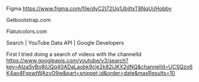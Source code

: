 Figma https://www.figma.com/file/dyC2I72Uq1JbjItxT8NqUj/Hobby

Getbootstrap.com

Flatuicolors.com

Search  |  YouTube Data API  |  Google Developers 

First I tried doing a search of videos with the channelId
https://www.googleapis.com/youtube/v3/search?key=AIzaSyBo8jUQq40ADaLaobk9cje2k82iJKX2dNQ&channelId=UCSQzo6K4ao4FqswtWAzvO9w&part=snippet,id&order=date&maxResults=10

